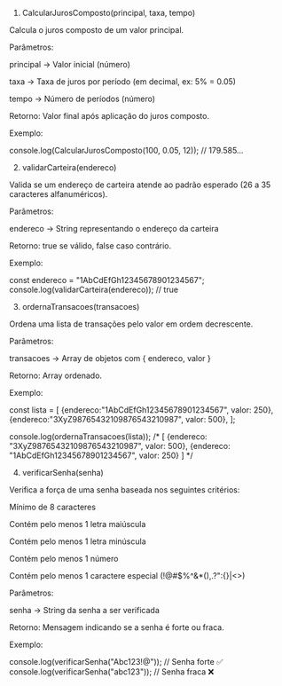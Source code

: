 1. CalcularJurosComposto(principal, taxa, tempo)

Calcula o juros composto de um valor principal.

Parâmetros:

principal → Valor inicial (número)

taxa → Taxa de juros por período (em decimal, ex: 5% = 0.05)

tempo → Número de períodos (número)

Retorno: Valor final após aplicação do juros composto.

Exemplo:

console.log(CalcularJurosComposto(100, 0.05, 12)); // 179.585...

2. validarCarteira(endereco)

Valida se um endereço de carteira atende ao padrão esperado (26 a 35 caracteres alfanuméricos).

Parâmetros:

endereco → String representando o endereço da carteira

Retorno: true se válido, false caso contrário.

Exemplo:

const endereco = "1AbCdEfGh12345678901234567";
console.log(validarCarteira(endereco)); // true

3. ordernaTransacoes(transacoes)

Ordena uma lista de transações pelo valor em ordem decrescente.

Parâmetros:

transacoes → Array de objetos com { endereco, valor }

Retorno: Array ordenado.

Exemplo:

const lista = [
  {endereco:"1AbCdEfGh12345678901234567", valor: 250},
  {endereco:"3XyZ98765432109876543210987", valor: 500},
];

console.log(ordernaTransacoes(lista));
/*
[
  {endereco: "3XyZ98765432109876543210987", valor: 500},
  {endereco: "1AbCdEfGh12345678901234567", valor: 250}
]
*/

4. verificarSenha(senha)

Verifica a força de uma senha baseada nos seguintes critérios:

Mínimo de 8 caracteres

Contém pelo menos 1 letra maiúscula

Contém pelo menos 1 letra minúscula

Contém pelo menos 1 número

Contém pelo menos 1 caractere especial (!@#$%^&*(),.?":{}|<>)

Parâmetros:

senha → String da senha a ser verificada

Retorno: Mensagem indicando se a senha é forte ou fraca.

Exemplo:

console.log(verificarSenha("Abc123!@")); // Senha forte ✅
console.log(verificarSenha("abc123"));   // Senha fraca ❌